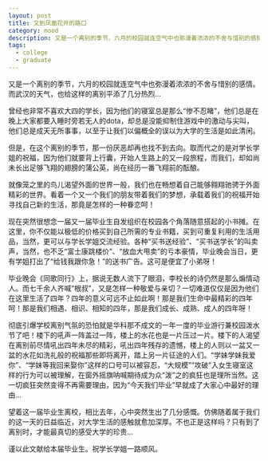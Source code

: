 ```yaml
---
layout: post
title: 又到凤凰花开的路口 
category: mood
description: 又是一个离别的季节，六月的校园就连空气中也弥漫着浓浓的不舍与惜别的感情。而武汉的天气，也给这样的离别平添了几分热烈...
tags:
  - college
  - graduate
---
```


又是一个离别的季节，六月的校园就连空气中也弥漫着浓浓的不舍与惜别的感情。而武汉的天气，也给这样的离别平添了几分热烈...

曾经也非常不喜欢大四的学长，因为他们的寝室总是那么“惨不忍睹”，他们总是在晚上大家都要入睡时旁若无人的dota，却总是没能抑制住游戏中的激动与尖叫，他们总是成天无所事事，以至于让我们以偏概全的误以为大学的生活是如此清闲。

但是，在这个离别的季节，那一份厌恶却再也找不到去向。取而代之的是对学长学姐的祝福，因为他们就要背上行囊，开始人生路上的又一段旅程，而我们，却如尚未长出足够飞翔的翅膀的蒲公英，尚在经历一番飞翔前的酝酿。

就像笼之里的鸟儿渴望外面的世界一般，我们也在畅想着自己能够翱翔驰骋于外面精彩的世界。看着一个又一个我们的朋友带着我们的梦想，承载着我们的祝福开始寻找自己新的生活，那竟是怎样的一种眷恋呵！

现在突然很想念一届又一届毕业生自发组织在校园各个角落随意搭起的小书摊。在这里，你不仅能以极低的价格买到自己所需的专业书籍，买到可重复利用的生活用品，当然，更可以与学长学姐交流经验。各种“买书送经验”、“买书送学长”的叫卖声，当然，也不乏“富士康跳楼价”、“放血大甩卖”的亏本豪情，毕业晚会当日，更有学姐打出了“给钱我跟你急！”的送书广告。这可是便宜了小弟呀！

毕业晚会《同歌同行》上，据说无数人流下了眼泪，李校长的诗仍然是那么煽情动人。而七千余人齐喊“根叔”，又是怎样一种敬爱与亲切？一切难道仅仅是因为他们在这里生活了四年？四年的意义可远不止如此啊！那是我们生命中最精彩的四年呵！那是我们相遇、相识、相知的四年，那是我们成长、成熟、成人的四年呀！

彻底引爆学校离别气氛的恐怕就是华科那不成文的一年一度的毕业游行兼校园泼水节了吧！楼下的吼声一阵盖过一阵，楼上的水花也是一片压过一片。楼下的人渴望在离别前尽情吼出四年未尽的精彩，吼出四年残存的遗憾，楼上的人则以一盆又一盆的水花如洗礼般的祝福那些即将离开，踏上另一片征途的人们。“学妹学妹我爱你”、“学妹等我回来娶你”这样的口号可以被容忍，“大规模”“攻破”入女生寝室这样的行为可以被理解，在窗外摇旗呐喊期待成为众“泼”之的疯狂也是理所当然。这一切疯狂突然变得不再需要理由，因为“今天我们毕业”早就成了大家心中最好的理由...

望着这一届毕业生离校，相比去年，心中突然生出了几分感慨。仿佛随着属于我们的这一天的日益临近，对大学生活的感触就愈加深厚。不也正是这样吗？只有到了离别时，才能最真切的感受大学的珍贵...

谨以此文献给本届毕业生。祝学长学姐一路顺风。

